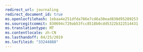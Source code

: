```yaml
---
redirect_url: journaling
redirect_document_id: true
ms.openlocfilehash: 1ebaa4e251dfda786e7cd6a30ead830d95289253
ms.sourcegitcommit: 830694c729ab53fcc8518b0cdd5322b322514431
ms.translationtype: MT
ms.contentlocale: zh-CN
ms.lasthandoff: 04/25/2019
ms.locfileid: "33244888"
---
```

